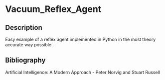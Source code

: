 # Vacuum_Reflex_Agent
## Description
Easy example of a reflex agent implemented in Python in the most theory accurate way possible.

## Bibliography
Artificial Intelligence: A Modern Approach - Peter Norvig and Stuart Russell
